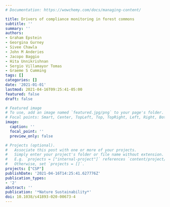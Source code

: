```yaml
---
# Documentation: https://wowchemy.com/docs/managing-content/

title: Drivers of compliance monitoring in forest commons
subtitle: ''
summary: ''
authors:
- Graham Epstein
- Georgina Gurney
- Sivee Chawla
- John M Anderies
- Jacopo Baggio
- Hita Unnikrishnan
- Sergio Villamayor Tomas
- Graeme S Cumming
tags: []
categories: []
date: '2021-01-01'
lastmod: 2021-04-16T09:25:41-05:00
featured: false
draft: false

# Featured image
# To use, add an image named `featured.jpg/png` to your page's folder.
# Focal points: Smart, Center, TopLeft, Top, TopRight, Left, Right, BottomLeft, Bottom, BottomRight.
image:
  caption: ''
  focal_point: ''
  preview_only: false

# Projects (optional).
#   Associate this post with one or more of your projects.
#   Simply enter your project's folder or file name without extension.
#   E.g. `projects = ["internal-project"]` references `content/project/deep-learning/index.md`.
#   Otherwise, set `projects = []`.
projects: ["CSP"]
publishDate: '2021-04-16T14:25:41.627776Z'
publication_types:
- '2'
abstract: ''
publication: '*Nature Sustainability*'
doi: 10.1038/s41893-020-00673-4
---
```

